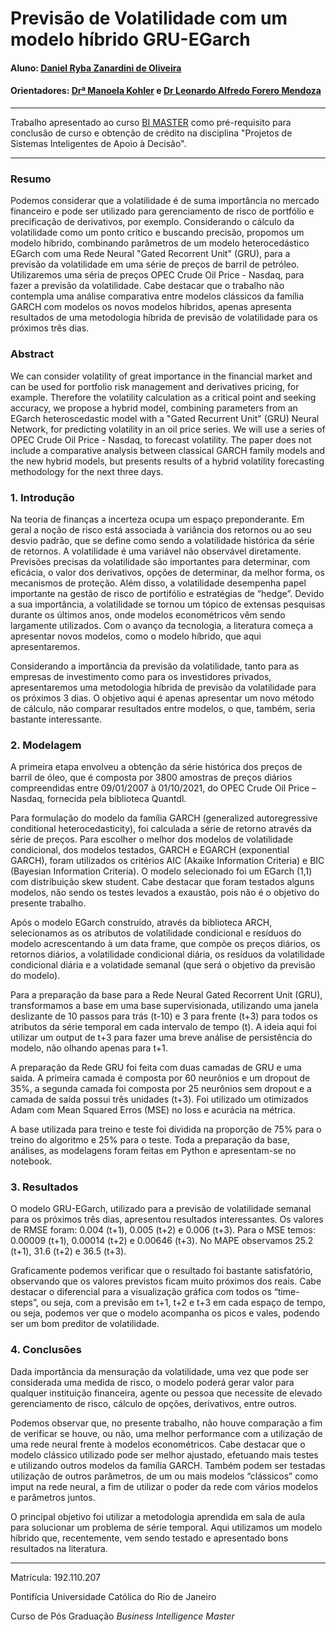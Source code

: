 
# Previsão de Volatilidade com um modelo híbrido GRU-EGarch

#### Aluno: [Daniel Ryba Zanardini de Oliveira](https://github.com/DanielRZO)
#### Orientadores: [Drª Manoela Kohler](https://github.com/manoelakohler) e [Dr Leonardo Alfredo Forero Mendoza](https://github.com/leofome8)

---

Trabalho apresentado ao curso [BI MASTER](https://ica.puc-rio.ai/bi-master) como pré-requisito para conclusão de curso e obtenção de crédito na disciplina "Projetos de Sistemas Inteligentes de Apoio à Decisão".  

---

### Resumo

Podemos considerar que a volatilidade é de suma importância no mercado financeiro e pode ser utilizado para gerenciamento de risco de portfólio e precificação de derivativos, por exemplo. Considerando o cálculo da volatilidade como um ponto crítico e buscando precisão, propomos um modelo híbrido, combinando parâmetros de um modelo heterocedástico EGarch com uma Rede Neural "Gated Recorrent Unit" (GRU), para a previsão da volatilidade em uma série de preços de barril de petróleo. Utilizaremos uma séria de preços OPEC Crude Oil Price - Nasdaq, para fazer a previsão da volatilidade. Cabe destacar que o trabalho não contempla uma análise comparativa entre modelos clássicos da família GARCH com modelos os novos modelos híbridos, apenas apresenta resultados de uma metodologia híbrida de previsão de volatilidade para os próximos três dias.

### Abstract 

We can consider volatility of great importance in the financial market and can be used for portfolio risk management and derivatives pricing, for example. Therefore the volatility calculation as a critical point and seeking accuracy, we propose a hybrid model, combining parameters from an EGarch heteroscedastic model with a "Gated Recurrent Unit" (GRU) Neural Network, for predicting volatility in an oil price series. We will use a series of OPEC Crude Oil Price - Nasdaq, to forecast volatility. The paper does not include a comparative analysis between classical GARCH family models and the new hybrid models, but presents results of a hybrid volatility forecasting methodology for the next three days.

### 1. Introdução

Na teoria de finanças a incerteza ocupa um espaço preponderante. Em geral a noção de risco está associada à variância dos retornos ou ao seu desvio padrão, que se define como sendo a volatilidade histórica da série de retornos. A volatilidade é uma variável não observável diretamente.  Previsões precisas da volatilidade são importantes para determinar, com eficácia, o valor dos derivativos, opções de determinar, da melhor forma, os mecanismos de proteção. Além disso, a volatilidade desempenha papel importante na gestão de risco de portifólio e estratégias de “hedge”.  Devido a sua importância, a volatilidade se tornou um tópico de extensas pesquisas durante os últimos anos, onde modelos econométricos vêm sendo largamente utilizados. Com o avanço da tecnologia, a literatura começa a apresentar novos modelos, como o modelo híbrido, que aqui apresentaremos.

Considerando a importância da previsão da volatilidade, tanto para as empresas de investimento como para os investidores privados, apresentaremos uma metodologia híbrida de previsão da volatilidade para os próximos 3 dias. O objetivo aqui é apenas apresentar um novo método de cálculo, não comparar resultados entre modelos, o que, também, seria bastante interessante. 

### 2. Modelagem

A primeira etapa envolveu a obtenção da série histórica dos preços de barril de óleo, que é composta por 3800 amostras de preços diários compreendidas entre 09/01/2007 à 01/10/2021, do OPEC Crude Oil Price – Nasdaq, fornecida pela biblioteca Quantdl. 

Para formulação do modelo da família GARCH (generalized autoregressive conditional heterocedasticity), foi calculada a série de retorno através da série de preços. Para escolher o melhor dos modelos de volatilidade condicional, dos modelos testados, GARCH e EGARCH (exponential GARCH), foram utilizados os critérios AIC (Akaike Information Criteria) e BIC (Bayesian Information Criteria). O modelo selecionado foi um EGarch (1,1) com distribuição skew student. Cabe destacar que foram testados alguns modelos, não sendo os testes levados a exaustão, pois não é o objetivo do presente trabalho.

Após o modelo EGarch construído, através da biblioteca ARCH, selecionamos as os atributos de volatilidade condicional e resíduos do modelo acrescentando à um data frame, que compõe os preços diários, os retornos diários, a volatilidade condicional diária, os resíduos da volatilidade condicional diária e a volatidade semanal (que será o objetivo da previsão do modelo). 

Para a preparação da base para a Rede Neural Gated Recorrent Unit (GRU), transformamos a base em uma base supervisionada, utilizando uma janela deslizante de 10 passos para trás (t-10) e 3 para frente (t+3) para todos os atributos da série temporal em cada intervalo de tempo (t). A ideia aqui foi utilizar um output de t+3 para fazer uma breve análise de persistência do modelo, não olhando apenas para t+1. 

A preparação da Rede GRU foi feita com duas camadas de GRU e uma saída. A primeira camada é composta por 60 neurônios e um dropout de 35%, a segunda camada foi composta por 25 neurônios sem dropout e a camada de saída possui três unidades (t+3). Foi utilizado um otimizados Adam com Mean Squared Erros (MSE) no loss e acurácia na métrica.

A base utilizada para treino e teste foi dividida na proporção de 75% para o treino do algoritmo e 25% para o teste. Toda a preparação da base, análises, as modelagens foram feitas em Python e apresentam-se no notebook.
### 3. Resultados

O modelo GRU-EGarch, utilizado para a previsão de volatilidade semanal para os próximos três dias, apresentou resultados interessantes. Os valores de RMSE foram: 0.004 (t+1), 0.005 (t+2) e 0.006 (t+3). Para o MSE temos: 0.00009 (t+1), 0.00014 (t+2) e 0.00646 (t+3). No MAPE observamos 25.2 (t+1), 31.6 (t+2) e 36.5 (t+3).

Graficamente podemos verificar que o resultado foi bastante satisfatório, observando que os valores previstos ficam muito próximos dos reais. Cabe destacar o diferencial para a visualização gráfica com todos os “time-steps”, ou seja, com a previsão em t+1, t+2 e t+3 em cada espaço de tempo, ou seja, podemos ver que o modelo acompanha os picos e vales, podendo ser um bom preditor de volatilidade.

### 4. Conclusões

Dada importância da mensuração da volatilidade, uma vez que pode ser considerada uma medida de risco, o modelo poderá gerar valor para qualquer instituição financeira, agente ou pessoa que necessite de elevado gerenciamento de risco, cálculo de opções, derivativos, entre outros.

Podemos observar que, no presente trabalho, não houve comparação a fim de verificar se houve, ou não, uma melhor performance com a utilização de uma rede neural frente à modelos econométricos. Cabe destacar que o modelo clássico utilizado pode ser melhor ajustado, efetuando mais testes e utilizando outros modelos da família GARCH. Também podem ser testadas utilização de outros parâmetros, de um ou mais modelos “clássicos” como imput na rede neural, a fim de utilizar o poder da rede com vários modelos e parâmetros juntos. 

O principal objetivo foi utilizar a metodologia aprendida em sala de aula para solucionar um problema de série temporal. Aqui utilizamos um modelo híbrido que, recentemente, vem sendo testado e apresentado bons resultados na literatura. 

---

Matrícula: 192.110.207

Pontifícia Universidade Católica do Rio de Janeiro

Curso de Pós Graduação *Business Intelligence Master*
